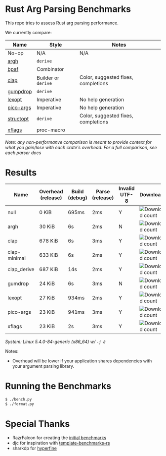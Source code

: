 # Rust Arg Parsing Benchmarks

This repo tries to assess Rust arg parsing performance.

We currently compare:

Name                                                 | Style                 | Notes
-----------------------------------------------------|-----------------------|------
No-op                                                | N/A                   | N/A
[argh](https://github.com/google/argh)               | `derive`              |
[bpaf](https://github.com/pacak/bpaf)                | Combinator            |
[clap](https://github.com/clap-rs/clap)              | Builder or `derive`   | Color, suggested fixes, completions
[gumpdrop](https://github.com/murarth/gumdrop)       | `derive`              |
[lexopt](https://github.com/blyxxyz/lexopt)          | Imperative            | No help generation
[pico-args](https://github.com/razrfalcon/pico-args) | Imperative            | No help generation
[structopt](https://github.com/texitoi/structopt)    | `derive`              | Color, suggested fixes, completions
[xflags](https://github.com/matklad/xflags)          | proc-macro            |

*Note: any non-performanve comparison is meant to provide context for what you
gain/lose with each crate's overhead.  For a full comparison, see each parser
docs*

# Results

Name | Overhead (release) | Build (debug) | Parse (release) | Invalid UTF-8 | Downloads | Version
-----|--------------------|---------------|-----------------|---------------|-----------|--------
null | 0 KiB | 695ms | 2ms | Y | ![Download count](https://img.shields.io/crates/dr/None) | -
argh | 30 KiB | 6s | 2ms | N | ![Download count](https://img.shields.io/crates/dr/argh) | v0.1.7
clap | 678 KiB | 6s | 3ms | Y | ![Download count](https://img.shields.io/crates/dr/clap) | v3.0.0
clap-minimal | 633 KiB | 6s | 2ms | Y | ![Download count](https://img.shields.io/crates/dr/clap) | v3.0.0
clap_derive | 687 KiB | 14s | 2ms | Y | ![Download count](https://img.shields.io/crates/dr/clap) | v3.0.0
gumdrop | 24 KiB | 6s | 3ms | N | ![Download count](https://img.shields.io/crates/dr/gumdrop) | v0.8.0
lexopt | 27 KiB | 934ms | 2ms | Y | ![Download count](https://img.shields.io/crates/dr/lexopt) | v0.2.0
pico-args | 23 KiB | 941ms | 3ms | Y | ![Download count](https://img.shields.io/crates/dr/pico-args) | v0.4.2
xflags | 23 KiB | 2s | 3ms | Y | ![Download count](https://img.shields.io/crates/dr/xflags) | v0.2.3

*System: Linux 5.4.0-84-generic (x86_64) w/ `-j 8`*

Notes:
- Overhead will be lower if your application shares dependencies with your argument parsing library.

# Running the Benchmarks

```bash
$ ./bench.py
$ ./format.py
```

# Special Thanks

- RazrFalcon for creating the [initial benchmarks](https://github.com/RazrFalcon/pico-args)
- djc for inspiration with [template-benchmarks-rs](https://github.com/djc/template-benchmarks-rs)
- sharkdp for [hyperfine](https://github.com/sharkdp/hyperfine)
